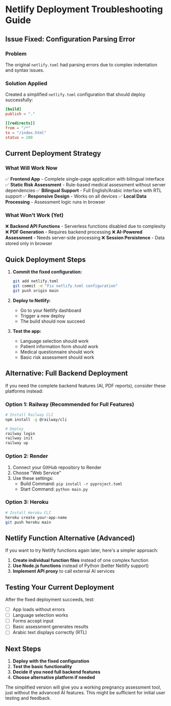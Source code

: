 # Netlify Deployment Troubleshooting Guide

## Issue Fixed: Configuration Parsing Error

### Problem
The original `netlify.toml` had parsing errors due to complex indentation and syntax issues.

### Solution Applied
Created a simplified `netlify.toml` configuration that should deploy successfully:

```toml
[build]
publish = "."

[[redirects]]
from = "/*"
to = "/index.html"
status = 200
```

## Current Deployment Strategy

### What Will Work Now
✅ **Frontend App** - Complete single-page application with bilingual interface
✅ **Static Risk Assessment** - Rule-based medical assessment without server dependencies
✅ **Bilingual Support** - Full English/Arabic interface with RTL support
✅ **Responsive Design** - Works on all devices
✅ **Local Data Processing** - Assessment logic runs in browser

### What Won't Work (Yet)
❌ **Backend API Functions** - Serverless functions disabled due to complexity
❌ **PDF Generation** - Requires backend processing
❌ **AI-Powered Assessment** - Needs server-side processing
❌ **Session Persistence** - Data stored only in browser

## Quick Deployment Steps

1. **Commit the fixed configuration:**
   ```bash
   git add netlify.toml
   git commit -m "Fix netlify.toml configuration"
   git push origin main
   ```

2. **Deploy to Netlify:**
   - Go to your Netlify dashboard
   - Trigger a new deploy
   - The build should now succeed

3. **Test the app:**
   - Language selection should work
   - Patient information form should work
   - Medical questionnaire should work
   - Basic risk assessment should work

## Alternative: Full Backend Deployment

If you need the complete backend features (AI, PDF reports), consider these platforms instead:

### Option 1: Railway (Recommended for Full Features)
```bash
# Install Railway CLI
npm install -g @railway/cli

# Deploy
railway login
railway init
railway up
```

### Option 2: Render
1. Connect your GitHub repository to Render
2. Choose "Web Service"
3. Use these settings:
   - Build Command: `pip install -r pyproject.toml`
   - Start Command: `python main.py`

### Option 3: Heroku
```bash
# Install Heroku CLI
heroku create your-app-name
git push heroku main
```

## Netlify Function Alternative (Advanced)

If you want to try Netlify functions again later, here's a simpler approach:

1. **Create individual function files** instead of one complex function
2. **Use Node.js functions** instead of Python (better Netlify support)
3. **Implement API proxy** to call external AI services

## Testing Your Current Deployment

After the fixed deployment succeeds, test:

- [ ] App loads without errors
- [ ] Language selection works
- [ ] Forms accept input
- [ ] Basic assessment generates results
- [ ] Arabic text displays correctly (RTL)

## Next Steps

1. **Deploy with the fixed configuration**
2. **Test the basic functionality**
3. **Decide if you need full backend features**
4. **Choose alternative platform if needed**

The simplified version will give you a working pregnancy assessment tool, just without the advanced AI features. This might be sufficient for initial user testing and feedback.
